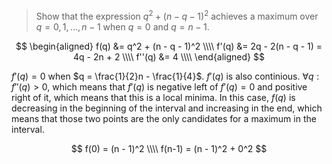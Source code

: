 > Show that the expression $q^2 + (n - q - 1)^2$ achieves a maximum over $q =
> 0, 1, \ldots, n-1$ when $q = 0$ and $q = n - 1$.

$$ \begin{aligned}
   f(q)   &= q^2 + (n - q - 1)^2 \\\\
   f'(q)  &= 2q - 2(n - q - 1) = 4q - 2n + 2 \\\\
   f''(q) &= 4 \\\\
   \end{aligned} $$

$f'(q) = 0$ when $q = \frac{1}{2}n - \frac{1}{4}$. $f'(q)$ is also continious.
$\forall q : f''(q) > 0$, which means that $f'(q)$ is negative left of $f'(q) =
0$ and positive right of it, which means that this is a local minima. In this
case, $f(q)$ is decreasing in the beginning of the interval and increasing in
the end, which means that those two points are the only candidates for a
maximum in the interval.

$$ f(0) = (n - 1)^2 \\\\
   f(n-1) = (n - 1)^2 + 0^2 $$
